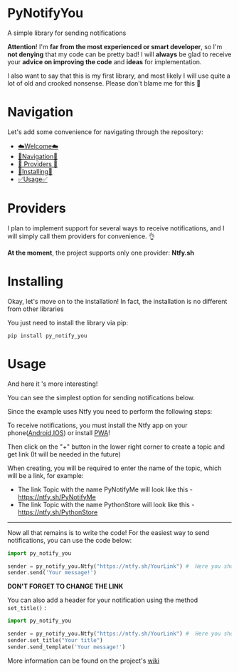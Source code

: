 # PyNotifyYou

A simple library for sending notifications

**Attention**! I'm **far from the most experienced or smart developer**, so I'm **not denying** that my  code can be pretty bad! I will **always** be glad to receive your **advice on improving the code** and **ideas** for implementation.

I also want to say that this is my first library, and most likely I will use quite a lot of old and crooked nonsense. Please don't blame me for this 👻

# Navigation

Let's add some convenience for navigating through the repository:

 - [☁️Welcome☁️](#PyNotifyYou)
 - [🧭Navigation🧭](#Navigation)
 - [🐍 Providers 🐍](#Providers)
 - [🔨Installing🔨](#Installing)
 - [✅Usage✅](#PyNotifyYou)


# Providers
I plan to implement support for several ways to receive notifications, and I will simply call them providers for convenience. 👌

**At the moment**, the project supports only one provider: **Ntfy.sh**

# Installing

Okay, let's move on to the installation! In fact, the installation is no different from other libraries

You just need to install the library via pip:
```shell
pip install py_notify_you
```


# Usage

And here it 's more interesting!

You can see the simplest option for sending notifications below.

Since the example uses Ntfy you need to perform the following steps:

To receive notifications, you must install the Ntfy app on your phone([Android](https://play.google.com/store/apps/details?id=io.heckel.ntfy),[IOS](https://apps.apple.com/us/app/ntfy/id1625396347)) or install [PWA](https://docs.ntfy.sh/subscribe/pwa/)!

Then click on the "+" button in the lower right corner to create a topic and get link (It will be needed in the future)

When creating, you will be required to enter the name of the topic, which will be a link, for example:
- The link Topic with the name PyNotifyMe will look like this - https://ntfy.sh/PyNotifyMe
- The link Topic with the name PythonStore will look like this - https://ntfy.sh/PythonStore

***

Now all that remains is to write the code! For the easiest way to send notifications, you can use the code below:
```python
import py_notify_you

sender = py_notify_you.Ntfy("https://ntfy.sh/YourLink") #  Here you should replace the link with your own
sender.send('Your message!')
```
**DON'T FORGET TO CHANGE THE LINK**


You can also add a header for your notification using the method ```set_title()``` :

```python
import py_notify_you

sender = py_notify_you.Ntfy("https://ntfy.sh/YourLink") #  Here you should replace the link with your own
sender.set_title("Your title")
sender.send_template('Your message!')
```

More information can be found on the project's [wiki](https://github.com/shizamuru-dev/PyNotifyYou/wiki)

